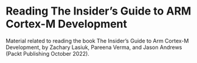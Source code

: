 # Reading The Insider’s Guide to ARM Cortex-M Development

Material related to reading the book The Insider’s Guide to Arm Cortex-M Development, by Zachary Lasiuk, Pareena Verma, and Jason Andrews (Packt Publishing October 2022).
